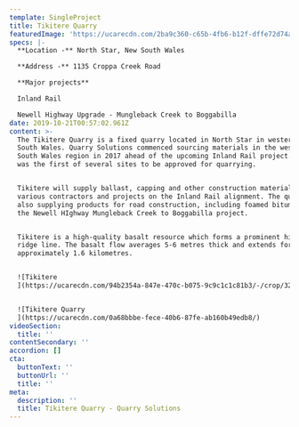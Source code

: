 ```yaml
---
template: SingleProject
title: Tikitere Quarry
featuredImage: 'https://ucarecdn.com/2ba9c360-c65b-4fb6-b12f-dffe72d74a2b/'
specs: |-
  **Location -** North Star, New South Wales

  **Address -** 1135 Croppa Creek Road 

  **Major projects**

  Inland Rail 

  Newell Highway Upgrade - Mungleback Creek to Boggabilla
date: 2019-10-21T00:57:02.961Z
content: >-
  The Tikitere Quarry is a fixed quarry located in North Star in western New
  South Wales. Quarry Solutions commenced sourcing materials in the western New
  South Wales region in 2017 ahead of the upcoming Inland Rail project. Tikitere
  was the first of several sites to be approved for quarrying. 


  Tikitere will supply ballast, capping and other construction materials to
  various contractors and projects on the Inland Rail alignment. The quarry is
  also supplying products for road construction, including foamed bitumen, to
  the Newell HIghway Mungleback Creek to Boggabilla project. 


  Tikitere is a high-quality basalt resource which forms a prominent hill and
  ridge line. The basalt flow averages 5-6 metres thick and extends for
  approximately 1.6 kilometres. 


  ![Tikitere
  ](https://ucarecdn.com/94b2354a-847e-470c-b075-9c9c1c1c81b3/-/crop/3264x1795/0,0/-/preview/)


  ![Tikitere Quarry
  ](https://ucarecdn.com/0a68bbbe-fece-40b6-87fe-ab160b49edb8/)
videoSection:
  title: ''
contentSecondary: ''
accordion: []
cta:
  buttonText: ''
  buttonUrl: ''
  title: ''
meta:
  description: ''
  title: Tikitere Quarry - Quarry Solutions
---
```


